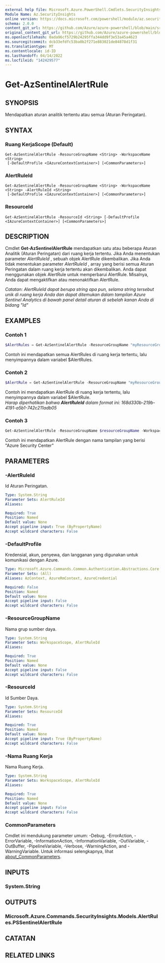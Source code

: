 ```yaml
---
external help file: Microsoft.Azure.PowerShell.Cmdlets.SecurityInsights.dll-Help.xml
Module Name: Az.SecurityInsights
online version: https://docs.microsoft.com/powershell/module/az.securityinsights/get-azsentinelalertrule
schema: 2.0.0
content_git_url: https://github.com/Azure/azure-powershell/blob/main/src/SecurityInsights/SecurityInsights/help/Get-AzSentinelAlertRule.md
original_content_git_url: https://github.com/Azure/azure-powershell/blob/main/src/SecurityInsights/SecurityInsights/help/Get-AzSentinelAlertRule.md
ms.openlocfilehash: 0ada96cf5729b24295ffa344dd9f3e53a45a4623
ms.sourcegitcommit: dcb33efdfc53ba0b2f271e883021de84878d1f31
ms.translationtype: MT
ms.contentlocale: id-ID
ms.lasthandoff: 04/14/2022
ms.locfileid: "142429577"
---
```

# Get-AzSentinelAlertRule

## SYNOPSIS
Mendapatkan aturan analitik tertentu atau semua (Aturan Peringatan).

## SYNTAX

### Ruang KerjaScope (Default)
```
Get-AzSentinelAlertRule -ResourceGroupName <String> -WorkspaceName <String>
 [-DefaultProfile <IAzureContextContainer>] [<CommonParameters>]
```

### AlertRuleId
```
Get-AzSentinelAlertRule -ResourceGroupName <String> -WorkspaceName <String> -AlertRuleId <String>
 [-DefaultProfile <IAzureContextContainer>] [<CommonParameters>]
```

### ResourceId
```
Get-AzSentinelAlertRule -ResourceId <String> [-DefaultProfile <IAzureContextContainer>] [<CommonParameters>]
```

## DESCRIPTION
Cmdlet **Get-AzSentinelAlertRule** mendapatkan satu atau beberapa Aturan Analitik (Aturan Peringatan) dari ruang kerja tertentu.
Jika Anda menentukan parameter *AlertRuleId* , sebuah objek AlertRule dikembalikan.
Jika Anda tidak menentukan parameter *AlertRuleId* , array yang berisi semua Aturan Peringatan dalam ruang kerja tertentu akan dikembalikan.
Anda dapat menggunakan objek AlertRule untuk memperbarui AlertRule. Misalnya, Anda dapat mengaktifkan atau menonaktifkan AlertRule. <br/>

*Catatan: AlertRuleId dapat berupa string apa pun, selama string tersebut unik di ruang kerja Anda dan dapat ditemukan dalam tampilan Azure Sentinel Analytics di bawah panel detail aturan di sebelah kanan Anda di bidang "Id"*

## EXAMPLES

### Contoh 1
```powershell
$AlertRules = Get-AzSentinelAlertRule -ResourceGroupName "myResourceGroup" -WorkspaceName "myWorkspaceName"
```

Contoh ini mendapatkan semua AlertRules di ruang kerja tertentu, lalu menyimpannya dalam variabel $AlertRules.

### Contoh 2
```powershell
$AlertRule = Get-AzSentinelAlertRule -ResourceGroupName "myResourceGroup" -WorkspaceName "myWorkspaceName" -AlertRuleId "myAlertRuleId"
```

Contoh ini mendapatkan AlertRule di ruang kerja tertentu, lalu menyimpannya dalam variabel $AlertRule.<br/>
*Harap diperhatikan bahwa **AlertRuleId** dalam format ini: 168d330b-219b-4191-a5b1-742c211adb05*

### Contoh 3
```powershell
Get-AzSentinelAlertRule -ResourceGroupName $resourceGroupName -WorkspaceName $workspaceName | Where-Object {$_.DisplayName -like "*Azure Security Center*"}
```

Contoh ini mendapatkan AlertRule dengan nama tampilan yang berisi "Azure Security Center"

## PARAMETERS

### -AlertRuleId
Id Aturan Peringatan.

```yaml
Type: System.String
Parameter Sets: AlertRuleId
Aliases:

Required: True
Position: Named
Default value: None
Accept pipeline input: True (ByPropertyName)
Accept wildcard characters: False
```

### -DefaultProfile
Kredensial, akun, penyewa, dan langganan yang digunakan untuk komunikasi dengan Azure.

```yaml
Type: Microsoft.Azure.Commands.Common.Authentication.Abstractions.Core.IAzureContextContainer
Parameter Sets: (All)
Aliases: AzContext, AzureRmContext, AzureCredential

Required: False
Position: Named
Default value: None
Accept pipeline input: False
Accept wildcard characters: False
```

### -ResourceGroupName
Nama grup sumber daya.

```yaml
Type: System.String
Parameter Sets: WorkspaceScope, AlertRuleId
Aliases:

Required: True
Position: Named
Default value: None
Accept pipeline input: False
Accept wildcard characters: False
```

### -ResourceId
Id Sumber Daya.

```yaml
Type: System.String
Parameter Sets: ResourceId
Aliases:

Required: True
Position: Named
Default value: None
Accept pipeline input: True (ByPropertyName)
Accept wildcard characters: False
```

### -Nama Ruang Kerja
Nama Ruang Kerja.

```yaml
Type: System.String
Parameter Sets: WorkspaceScope, AlertRuleId
Aliases:

Required: True
Position: Named
Default value: None
Accept pipeline input: False
Accept wildcard characters: False
```

### CommonParameters
Cmdlet ini mendukung parameter umum: -Debug, -ErrorAction, -ErrorVariable, -InformationAction, -InformationVariable, -OutVariable, -OutBuffer, -PipelineVariable, -Verbose, -WarningAction, and -WarningVariable. Untuk informasi selengkapnya, lihat [about_CommonParameters](http://go.microsoft.com/fwlink/?LinkID=113216).

## INPUTS

### System.String
## OUTPUTS

### Microsoft.Azure.Commands.SecurityInsights.Models.AlertRules.PSSentinelAlertRule
## CATATAN

## RELATED LINKS
